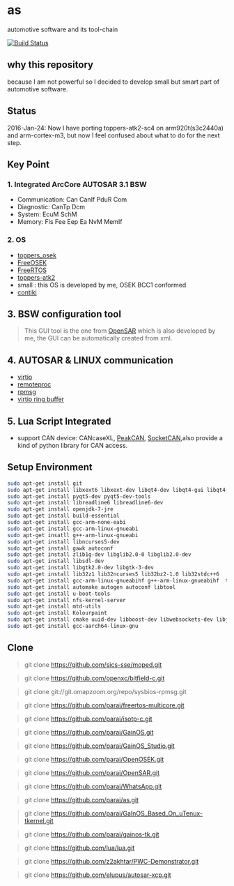 # as
automotive software and its tool-chain

[![Build Status](https://travis-ci.org/parai/as.svg?branch=master)](https://travis-ci.org/parai/as)

## why this repository
because I am not powerful so I decided to develop small but smart part of automotive software.

## Status
2016-Jan-24:  Now I have porting toppers-atk2-sc4 on arm920t(s3c2440a) and arm-cortex-m3, but now I feel confused about what to do for the next step. 

## Key Point

### 1. Integrated ArcCore AUTOSAR 3.1 BSW
* Communication: Can CanIf PduR Com 
* Diagnostic: CanTp Dcm
* System: EcuM SchM
* Memory: Fls Fee Eep Ea NvM MemIf

### 2. OS 
* [toppers_osek](https://www.toppers.jp/osek-os.html)
* [FreeOSEK](http://opensek.sourceforge.net/)
* [FreeRTOS](http://www.freertos.org/)
* [toppers-atk2](https://www.toppers.jp/atk2.html)
* small : this OS is developed by me, OSEK BCC1 conformed
* [contiki](http://contiki-os.org/)

## 3. BSW configuration tool
> This GUI tool is the one from [OpenSAR](https://github.com/parai/OpenSAR.git) which is also developed by me, the GUI can be automatically created from xml.

## 4. AUTOSAR & LINUX communication
* [virtio](http://docs.oasis-open.org/virtio/virtio/v1.0/csprd01/virtio-v1.0-csprd01.pdf)
* [remoteproc](https://www.kernel.org/doc/Documentation/remoteproc.txt)
* [rpmsg](https://www.kernel.org/doc/Documentation/rpmsg.txt)
* [virtio ring buffer](http://www.ibm.com/developerworks/cn/linux/1402_caobb_virtio/)

## 5. Lua Script Integrated
* support CAN device: CANcaseXL, [PeakCAN](http://www.peak-system.com/PCAN-USB.199.0.html?L=1), [SocketCAN](https://en.wikipedia.org/wiki/SocketCAN),also provide a kind of python library for CAN access.

## Setup Environment

``` bash
sudo apt-get install git
sudo apt-get install libxext6 libxext-dev libqt4-dev libqt4-gui libqt4-sql qt4-dev-tools qt4-doc qt4-designer qt4-qtconfig "python-qt4-*" python-qt4
sudo apt-get install pyqt5-dev pyqt5-dev-tools
sudo apt-get install libreadline6 libreadline6-dev
sudo apt-get install openjdk-7-jre
sudo apt-get install build-essential
sudo apt-get install gcc-arm-none-eabi
sudo apt-get install gcc-arm-linux-gnueabi
sudo apt-get insatll g++-arm-linux-gnueabi
sudo apt-get install libncurses5-dev
sudo apt-get install gawk autoconf
sudo apt-get install zlib1g-dev libglib2.0-0 libglib2.0-dev
sudo apt-get install libsdl-dev
sudo apt-get install libgtk2.0-dev libgtk-3-dev
sudo apt-get install lib32z1 lib32ncurses5 lib32bz2-1.0 lib32stdc++6
sudo apt-get install gcc-arm-linux-gnueabihf g++-arm-linux-gnueabihf  tslib
sudo apt-get install automake autogen autoconf libtool
sudo apt-get install u-boot-tools
sudo apt-get install nfs-kernel-server
sudo apt-get install mtd-utils
sudo apt-get install Kolourpaint
sudo apt-get install cmake uuid-dev libboost-dev libwebsockets-dev libjson-c-dev libjson-glib-1.0-0 libjson0 libjson0-dev
sudo apt-get install gcc-aarch64-linux-gnu
```

## Clone
> git clone https://github.com/sics-sse/moped.git

> git clone https://github.com/openxc/bitfield-c.git

> git clone git://git.omapzoom.org/repo/sysbios-rpmsg.git

> git clone https://github.com/parai/freertos-multicore.git

> git clone https://github.com/parai/isotp-c.git

> git clone https://github.com/parai/GainOS.git

> git clone https://github.com/parai/GainOS_Studio.git

> git clone https://github.com/parai/OpenOSEK.git

> git clone https://github.com/parai/OpenSAR.git

> git clone https://github.com/parai/WhatsApp.git

> git clone https://github.com/parai/as.git

> git clone https://github.com/parai/GaInOS_Based_On_uTenux-tkernel.git

> git clone https://github.com/parai/gainos-tk.git

> git clone https://github.com/lua/lua.git

> git clone https://github.com/z2akhtar/PWC-Demonstrator.git

> git clone https://github.com/elupus/autosar-xcp.git

   
    

